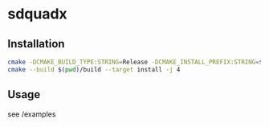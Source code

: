 # sdquadx

## Installation

```sh
cmake -DCMAKE_BUILD_TYPE:STRING=Release -DCMAKE_INSTALL_PREFIX:STRING=$HOME/.local -H$(pwd) -B$(pwd)/build
cmake --build $(pwd)/build --target install -j 4
```

## Usage

see /examples
